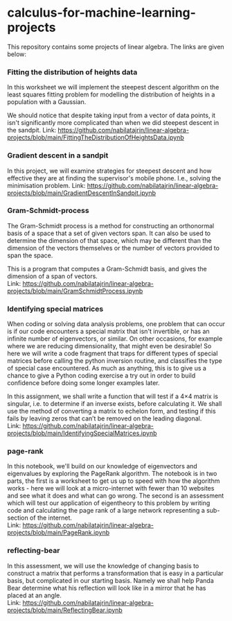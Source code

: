 # calculus-for-machine-learning-projects
This repository contains some projects of linear algebra. The links are given below:

### Fitting the distribution of heights data
In this worksheet we will implement the steepest descent algorithm on the least squares fitting problem for modelling the distribution of heights in a population with a Gaussian.

We should notice that despite taking input from a vector of data points, it isn't significantly more complicated than when we did steepest descent in the sandpit.
Link: https://github.com/nabilatajrin/linear-algebra-projects/blob/main/FittingTheDistributionOfHeightsData.ipynb

### Gradient descent in a sandpit
In this project, we will examine strategies for steepest descent and how effective they are at finding the supervisor's mobile phone. I.e., solving the minimisation problem.
Link: https://github.com/nabilatajrin/linear-algebra-projects/blob/main/GradientDescentInSandpit.ipynb

### Gram-Schmidt-process
The Gram-Schmidt process is a method for constructing an orthonormal  basis of a space that a set of given vectors span. It can also be used  to determine the dimension of that space, which may be different than  the dimension of the vectors themselves or the number of vectors provided to span the space.

This is a program that computes a  Gram-Schmidt basis, and gives the dimension of a span of vectors.<br>
Link: https://github.com/nabilatajrin/linear-algebra-projects/blob/main/GramSchmidtProcess.ipynb

### Identifying special matrices
When coding or solving data analysis problems, one problem that can  occur is if our code encounters a special matrix that isn't invertible, or has an infinite number of eigenvectors, or similar. On other occasions, for example where we are reducing dimensionality, that might  even be desirable!  So here we will write a code fragment that traps for different types of special matrices before calling the python inversion routine, and classifies the type of special case encountered.  As much as anything, this is to give us a chance to give a Python coding exercise a try out in order to build confidence before doing some longer examples  later.<br>

In this assignment, we shall write a function that will test if a 4×4 matrix is singular, i.e. to determine if an inverse exists, before calculating it.
We shall use the method of converting a matrix to echelon form, and testing if this fails by leaving zeros that can’t be removed on the leading diagonal.<br>
Link: https://github.com/nabilatajrin/linear-algebra-projects/blob/main/IdentifyingSpecialMatrices.ipynb

### page-rank
In this notebook, we'll build on our knowledge of eigenvectors and eigenvalues by exploring the PageRank algorithm.
The notebook is in two parts, the first is a worksheet to get us up to speed with how the algorithm works - here we will look at a micro-internet with fewer than 10 websites and see what it does and what can go wrong.
The second is an assessment which will test our application of eigentheory to this problem by writing code and calculating the page rank of a large network representing a sub-section of the internet.<br>
Link: https://github.com/nabilatajrin/linear-algebra-projects/blob/main/PageRank.ipynb

### reflecting-bear
In this assessment, we will use the knowledge of changing basis to construct a matrix that performs a transformation that is easy in a particular basis, but complicated in our starting basis. Namely we shall help Panda Bear determine what his reflection will look like in a mirror that he has placed at an angle.<br>
Link: https://github.com/nabilatajrin/linear-algebra-projects/blob/main/ReflectingBear.ipynb
